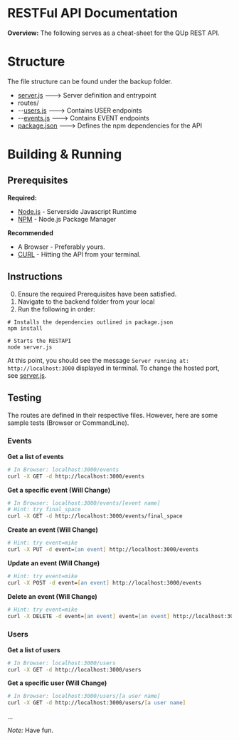RESTFul API Documentation
==========================

**Overview:** The following serves as a cheat-sheet for the QUp REST API. 


Structure
==========================

The file structure can be found under the backup folder.

* [server.js](https://github.com/KalonteJT/COP-4331-Group-14/blob/master/backend/server.js)      ---> Server definition and entrypoint
* routes/
* --[users.js](https://github.com/KalonteJT/COP-4331-Group-14/blob/master/backend/routes/users.js)    ---> Contains USER endpoints
* --[events.js](https://github.com/KalonteJT/COP-4331-Group-14/blob/master/backend/routes/events.js)   ---> Contains EVENT endpoints
* [package.json](https://github.com/KalonteJT/COP-4331-Group-14/blob/master/backend/package.json)       ---> Defines the npm dependencies for the API


Building & Running
=========================

Prerequisites
-------------------------

**Required:**
   * [Node.js](https://www.nodejs.org)   - Serverside Javascript Runtime
   * [NPM](https://www.npmjs.com)       - Node.js Package Manager

**Recommended**
   * A Browser   - Preferably yours.
   * [CURL](https://curl.haxx.se)   - Hitting the API from your terminal.


Instructions
-------------------------

0. Ensure the required Prerequisites have been satisfied.
1. Navigate to the backend folder from your local 
2. Run the following in order:

```szh
# Installs the dependencies outlined in package.json
npm install

# Starts the RESTAPI
node server.js
```

At this point, you should see the message `Server running at: http://localhost:3000` displayed in terminal. To change the hosted port, see [server.js](https://github.com/KalonteJT/COP-4331-Group-14/blob/master/backend/server.js).


Testing
-------------------------

The routes are defined in their respective files. However, here are some sample tests (Browser or CommandLine).


### Events

**Get a list of events**
```zsh
# In Browser: localhost:3000/events
curl -X GET -d http://localhost:3000/events
```

**Get a specific event (Will Change)** 
```zsh
# In Browser: localhost:3000/events/[event name]
# Hint: try final_space
curl -X GET -d http://localhost:3000/events/final_space
```

**Create an event (Will Change)**
```zsh
# Hint: try event=mike
curl -X PUT -d event=[an event] http://localhost:3000/events
```

**Update an event (Will Change)**
```zsh
# Hint: try event=mike
curl -X POST -d event=[an event] http://localhost:3000/events
```

**Delete an event (Will Change)**
```zsh
# Hint: try event=mike
curl -X DELETE -d event=[an event] event=[an event] http://localhost:3000/events
```


### Users

**Get a list of users**
```zsh
# In Browser: localhost:3000/users
curl -X GET -d http://localhost:3000/users
```

**Get a specific user (Will Change)**
```zsh
# In Browser: localhost:3000/users/[a user name]
curl -X GET -d http://localhost:3000/users/[a user name]
```

... 

*Note:* Have fun.
